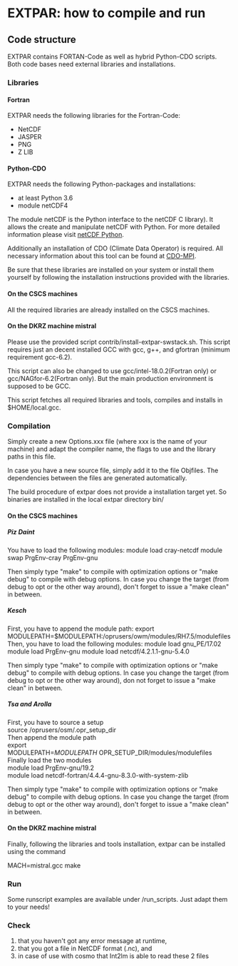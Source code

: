 # EXTPAR: how to compile and run
## Code structure
EXTPAR contains FORTAN-Code as well as hybrid Python-CDO scripts.
Both code bases need external libraries and installations.
### Libraries
#### Fortran
EXTPAR needs the following libraries for the Fortran-Code:
- NetCDF
- JASPER
- PNG
- Z LIB
#### Python-CDO
EXTPAR needs the following Python-packages and installations:
- at least Python 3.6
- module netCDF4

The module netCDF is the Python interface to the netCDF C library). It allows the create and manipulate netCDF with Python.
For more detailed information please visit [netCDF Python](https://unidata.github.io/netcdf4-python/netCDF4/index.html).

Additionally an installation of CDO (Climate Data Operator) is required. All necessary information about this tool can be found at [CDO-MPI]( https://code.mpimet.mpg.de/projects/cdo/).

Be sure that these libraries are installed on your system
or install them yourself by following the installation
instructions provided with the libraries.

#### On the CSCS machines

All the required libraries are already installed on the CSCS machines. 

#### On the DKRZ machine mistral

Please use the provided script contrib/install-extpar-swstack.sh. This
script requires just an decent installed GCC with gcc, g++, and
gfortran (minimum requirement gcc-6.2).

This script can also be changed to use gcc/intel-18.0.2(Fortran only)
or gcc/NAGfor-6.2(Fortran only). But the main production environment
is supposed to be GCC.

This script fetches all required libraries and tools, compiles and
installs in $HOME/local.gcc.

### Compilation

Simply create a new Options.xxx file (where xxx is the name of your machine) and adapt the compiler name, the flags to use and the library paths in this file.

In case you have a new source file, simply add it to the file Objfiles.
The dependencies between the files are generated automatically.

The build procedure of extpar does not provide a installation target
yet. So binaries are installed in the local extpar directory bin/

#### On the CSCS machines

##### Piz Daint

You have to load the following modules:
    module load cray-netcdf
    module swap PrgEnv-cray PrgEnv-gnu

Then simply type "make" to compile with optimization options or
"make debug" to compile with debug options.
In case you change the target (from debug to opt or the other way around), don't 
forget to issue a "make clean" in between.

##### Kesch

First, you have to append the module path:
    export MODULEPATH=$MODULEPATH:/oprusers/owm/modules/RH7.5/modulefiles
Then, you have to load the following modules:
    module load gnu_PE/17.02
    module load PrgEnv-gnu
    module load netcdf/4.2.1.1-gnu-5.4.0

Then simply type "make" to compile with optimization options or
"make debug" to compile with debug options.
In case you change the target (from debug to opt or the other way around), don not 
forget to issue a "make clean" in between.

##### Tsa and Arolla

First, you have to source a setup  
source /oprusers/osm/.opr_setup_dir  
Then append the module path  
export MODULEPATH=$MODULEPATH\:$OPR_SETUP_DIR/modules/modulefiles 
Finally load the two modules  
module load PrgEnv-gnu/19.2  
module load netcdf-fortran/4.4.4-gnu-8.3.0-with-system-zlib  

Then simply type "make" to compile with optimization options or
"make debug" to compile with debug options.
In case you change the target (from debug to opt or the other way around), don't 
forget to issue a "make clean" in between.

#### On the DKRZ machine mistral

Finally, following the libraries and tools installation, extpar can be
installed using the command

MACH=mistral.gcc make

### Run

Some runscript examples are available under /run_scripts.
Just adapt them to your needs!


### Check

1. that you haven't got any error message at runtime,
2. that you got a file in NetCDF format (.nc), and
3. in case of use with cosmo that Int2lm is able to read these 2 files 
